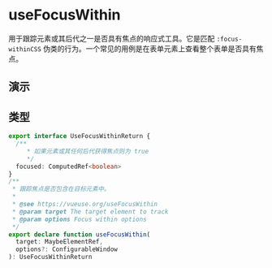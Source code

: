 # useFocusWithin

用于跟踪元素或其后代之一是否具有焦点的响应式工具。它是匹配 `:focus-withinCSS` 伪类的行为。一个常见的用例是在表单元素上查看整个表单是否具有焦点。

## 演示

<demo src="./demo.vue" title="useFocusWithin" desc="选择聚焦表单子元素"></demo>


## 类型

```ts
export interface UseFocusWithinReturn {
  /**
     * 如果元素或其任何后代获得焦点则为 true
     */
  focused: ComputedRef<boolean>
}
/**
 * 跟踪焦点是否包含在目标元素中。
 *
 * @see https://vueuse.org/useFocusWithin
 * @param target The target element to track
 * @param options Focus within options
 */
export declare function useFocusWithin(
  target: MaybeElementRef,
  options?: ConfigurableWindow
): UseFocusWithinReturn
```
